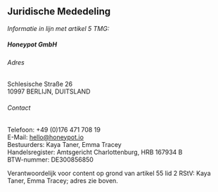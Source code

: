 ## Juridische Mededeling

_Informatie in lijn met artikel 5 TMG:_

##### Honeypot GmbH

###### Adres

Schlesische Straße 26<br />
10997 BERLIJN, DUITSLAND<br />

###### Contact

Telefoon: +49 (0)176 471 708 19<br />
E-Mail: [hello@honeypot.io](mailto:hello@honeypot.io)<br />
Bestuurders: Kaya Taner, Emma Tracey<br />
Handelsregister: Amtsgericht Charlottenburg, HRB 167934 B<br />
BTW-nummer: DE300856850

Verantwoordelijk voor content op grond van artikel 55 lid 2 RStV: Kaya Taner,
Emma Tracey; adres zie boven.
